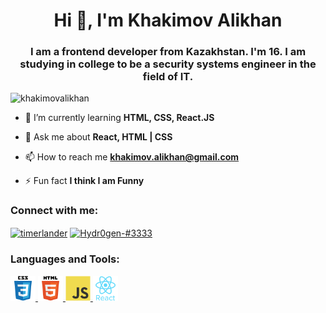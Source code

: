 <h1 align="center">Hi 👋, I'm Khakimov Alikhan</h1>
<h3 align="center">I am a frontend developer from Kazakhstan. I'm 16. I am studying in college to be a security systems engineer in the field of IT.</h3>

<p align="left"> <img src="https://komarev.com/ghpvc/?username=khakimovalikhan&label=Profile%20views&color=0e75b6&style=flat" alt="khakimovalikhan" /> </p>

- 🌱 I’m currently learning **HTML, CSS, React.JS**

- 💬 Ask me about **React, HTML | CSS**

- 📫 How to reach me **khakimov.alikhan@gmail.com**

- ⚡ Fun fact **I think I am Funny**

<h3 align="left">Connect with me:</h3>
<p align="left">
<a href="https://instagram.com/timerlander" target="blank"><img align="center" src="https://raw.githubusercontent.com/rahuldkjain/github-profile-readme-generator/master/src/images/icons/Social/instagram.svg" alt="timerlander" height="30" width="40" /></a>
<a href="https://discord.gg/Hydr0gen-#3333" target="blank"><img align="center" src="https://raw.githubusercontent.com/rahuldkjain/github-profile-readme-generator/master/src/images/icons/Social/discord.svg" alt="Hydr0gen-#3333" height="30" width="40" /></a>
</p>

<h3 align="left">Languages and Tools:</h3>
<p align="left"> <a href="https://www.w3schools.com/css/" target="_blank" rel="noreferrer"> <img src="https://raw.githubusercontent.com/devicons/devicon/master/icons/css3/css3-original-wordmark.svg" alt="css3" width="40" height="40"/> </a> <a href="https://www.w3.org/html/" target="_blank" rel="noreferrer"> <img src="https://raw.githubusercontent.com/devicons/devicon/master/icons/html5/html5-original-wordmark.svg" alt="html5" width="40" height="40"/> </a> <a href="https://developer.mozilla.org/en-US/docs/Web/JavaScript" target="_blank" rel="noreferrer"> <img src="https://raw.githubusercontent.com/devicons/devicon/master/icons/javascript/javascript-original.svg" alt="javascript" width="40" height="40"/> </a> <a href="https://reactjs.org/" target="_blank" rel="noreferrer"> <img src="https://raw.githubusercontent.com/devicons/devicon/master/icons/react/react-original-wordmark.svg" alt="react" width="40" height="40"/> </a> </p>
